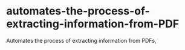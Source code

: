 # automates-the-process-of-extracting-information-from-PDF
Automates the process of extracting information from PDFs, 
